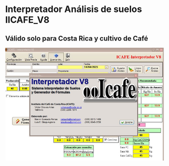 # Interpretador Análisis de suelos IICAFE_V8

## Válido solo para Costa Rica y cultivo de Café
![Image_text](https://github.com/agronomista/Interpretador_IICAFE_V8/blob/main/photo_2023-04-14_13-27-17.jpg)
